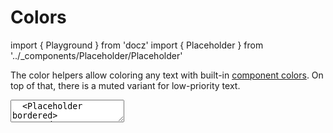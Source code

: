 # Colors

import { Playground } from 'docz'
import { Placeholder } from '../_components/Placeholder/Placeholder'

The color helpers allow coloring any text with built-in
[component colors](/docs/foundation/colors#component-colors). On top of that, there
is a muted variant for low-priority text.

<textarea is="docoff-react-preview">
  <Placeholder bordered>
    <code className="text-primary">.text-primary</code>
  </Placeholder>
  <Placeholder bordered>
    <code className="text-secondary">.text-secondary</code>
  </Placeholder>
  <Placeholder bordered>
    <code className="text-success">.text-success</code>
  </Placeholder>
  <Placeholder bordered>
    <code className="text-warning">.text-warning</code>
  </Placeholder>
  <Placeholder bordered>
    <code className="text-danger">.text-danger</code>
  </Placeholder>
  <Placeholder bordered>
    <code className="text-help">.text-help</code>
  </Placeholder>
  <Placeholder bordered>
    <code className="text-info">.text-info</code>
  </Placeholder>
  <Placeholder bordered>
    <code className="text-note">.text-note</code>
  </Placeholder>
  <Placeholder bordered dark>
    <code className="text-light">.text-light</code>
  </Placeholder>
  <Placeholder bordered>
    <code className="text-dark">.text-dark</code>
  </Placeholder>
  <Placeholder bordered>
    <code className="text-muted">.text-muted</code>
  </Placeholder>
</textarea>
